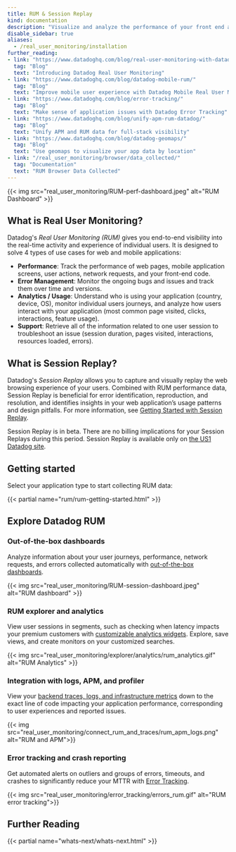 ```yaml
---
title: RUM & Session Replay
kind: documentation
description: "Visualize and analyze the performance of your front end applications as seen by your users."
disable_sidebar: true
aliases:
  - /real_user_monitoring/installation
further_reading:
- link: "https://www.datadoghq.com/blog/real-user-monitoring-with-datadog/"
  tag: "Blog"
  text: "Introducing Datadog Real User Monitoring"
- link: "https://www.datadoghq.com/blog/datadog-mobile-rum/"
  tag: "Blog"
  text: "Improve mobile user experience with Datadog Mobile Real User Monitoring"
- link: "https://www.datadoghq.com/blog/error-tracking/"
  tag: "Blog"
  text: "Make sense of application issues with Datadog Error Tracking"
- link: "https://www.datadoghq.com/blog/unify-apm-rum-datadog/"
  tag: "Blog"
  text: "Unify APM and RUM data for full-stack visibility"
- link: "https://www.datadoghq.com/blog/datadog-geomaps/"
  tag: "Blog"
  text: "Use geomaps to visualize your app data by location"
- link: "/real_user_monitoring/browser/data_collected/"
  tag: "Documentation"
  text: "RUM Browser Data Collected"
---
```


{{< img src="real_user_monitoring/RUM-perf-dashboard.jpeg" alt="RUM Dashboard"  >}}

## What is Real User Monitoring?

Datadog's *Real User Monitoring (RUM)* gives you end-to-end visibility into the real-time activity and experience of individual users. It is designed to solve 4 types of use cases for web and mobile applications:

* **Performance**: Track the performance of web pages, mobile application screens, user actions, network requests, and your front-end code.
* **Error Management**: Monitor the ongoing bugs and issues and track them over time and versions.
* **Analytics / Usage**: Understand who is using your application (country, device, OS), monitor individual users journeys, and analyze how users interact with your application (most common page visited, clicks, interactions, feature usage).
* **Support**: Retrieve all of the information related to one user session to troubleshoot an issue (session duration, pages visited, interactions, resources loaded, errors).

## What is Session Replay?

Datadog's _Session Replay_ allows you to capture and visually replay the web browsing experience of your users. Combined with RUM performance data, Session Replay is beneficial for error identification, reproduction, and resolution, and identifies insights in your web application’s usage patterns and design pitfalls. For more information, see [Getting Started with Session Replay][1].

<div class="alert alert-info"><p>Session Replay is in beta. There are no billing implications for your Session Replays during this period. Session Replay is available only on <a href="/getting_started/site/">the US1 Datadog site</a>.
</div>

## Getting started

Select your application type to start collecting RUM data:

{{< partial name="rum/rum-getting-started.html" >}}
</br>
## Explore Datadog RUM

### Out-of-the-box dashboards

Analyze information about your user journeys, performance, network requests, and errors collected automatically with [out-of-the-box dashboards][1].

{{< img src="real_user_monitoring/RUM-session-dashboard.jpeg" alt="RUM dashboard" >}}

### RUM explorer and analytics

View user sessions in segments, such as checking when latency impacts your premium customers with [customizable analytics widgets][2]. Explore, save views, and create monitors on your customized searches.

{{< img src="real_user_monitoring/explorer/analytics/rum_analytics.gif" alt="RUM Analytics"  >}}

### Integration with logs, APM, and profiler

View your [backend traces, logs, and infrastructure metrics][2] down to the exact line of code impacting your application performance, corresponding to user experiences and reported issues.

{{< img src="real_user_monitoring/connect_rum_and_traces/rum_apm_logs.png" alt="RUM and APM">}}

### Error tracking and crash reporting

Get automated alerts on outliers and groups of errors, timeouts, and crashes to significantly reduce your MTTR with [Error Tracking][4].

{{< img src="real_user_monitoring/error_tracking/errors_rum.gif" alt="RUM error tracking">}}

## Further Reading

{{< partial name="whats-next/whats-next.html" >}}

[1]:/real_user_monitoring/dashboards
[2]:/real_user_monitoring/explorer/analytics
[4]:/real_user_monitoring/error_tracking
[1]: /real_user_monitoring/guide/session-replay-getting-started/
[2]: /real_user_monitoring/connect_rum_and_traces
